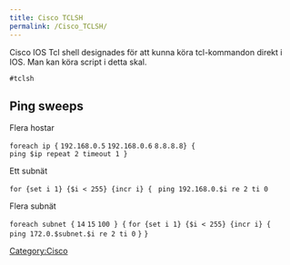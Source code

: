 ```yaml
---
title: Cisco TCLSH
permalink: /Cisco_TCLSH/
---
```


Cisco IOS Tcl shell designades för att kunna köra tcl-kommandon direkt i
IOS. Man kan köra script i detta skal.

`#tclsh`

Ping sweeps
-----------

Flera hostar

`foreach ip {`
`192.168.0.5`
`192.168.0.6`
`8.8.8.8} {`
`ping $ip repeat 2 timeout 1 }`

Ett subnät

`for {set i 1} {$i < 255} {incr i} { `
`ping 192.168.0.$i re 2 ti 0`

Flera subnät

`foreach subnet {`
`14`
`15`
`100 } {`
`for {set i 1} {$i < 255} {incr i} {`
`ping 172.0.$subnet.$i re 2 ti 0`
`}`
`}`

[Category:Cisco](/Category:Cisco "wikilink")